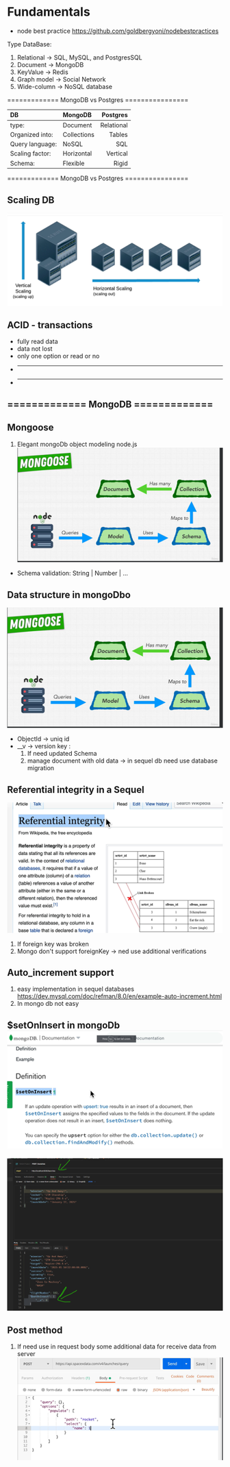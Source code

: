 # Fundamentals

- node best practice <https://github.com/goldbergyoni/nodebestpractices>

Type DataBase:

1. Relational -> SQL, MySQL, and PostgresSQL
2. Document -> MongoDB
3. KeyValue -> Redis
4. Graph model -> Social Network
5. Wide-column -> NoSQL database

============= MongoDB vs Postgres ================

|  DB             | MongoDB     | Postgres      |
| :---            |    :----    |       ---:    |
| type:           | Document    |  Relational   |
| Organized into: | Collections |  Tables       |
| Query language: | NoSQL       |  SQL          |
| Scaling factor: | Horizontal  |  Vertical     |
| Schema:         | Flexible    |  Rigid        |

============= MongoDB vs Postgres ================

## Scaling DB

![Scaling](Scaling.png)

## ACID - transactions

- fully read data
- data not lost
- only one option or read or no
- ___
- ___

## ============= MongoDB =============

## Mongoose

1. Elegant mongoDb object modeling node.js
![Mongoose model](image.png)

- Schema validation: String | Number | ...

## Data structure in mongoDbo

![Alt text](image.png)

- ObjectId -> uniq id
- __v -> version key :
  1. If need updated Schema
  2. manage document with old data -> in sequel db need use database migration

## Referential integrity in a Sequel

![Alt text](image-1.png)

1. If foreign key was broken
2. Mongo don't support foreignKey -> ned use additional verifications

## Auto_increment support

1. easy implementation in sequel databases <https://dev.mysql.com/doc/refman/8.0/en/example-auto-increment.html>
2. In mongo db not easy

## $setOnInsert in mongoDb ![Alt text](image-2.png)

![setOnInsert](image-3.png)

## Post method

1. If need use in request body some additional data for receive data from server
![Post method](image-4.png)
